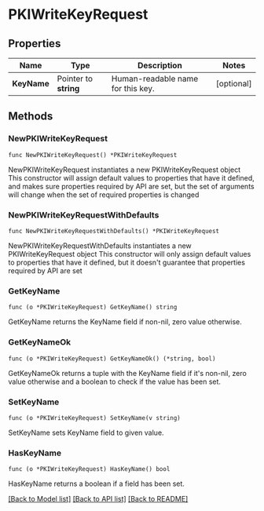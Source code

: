 # PKIWriteKeyRequest

## Properties

Name | Type | Description | Notes
------------ | ------------- | ------------- | -------------
**KeyName** | Pointer to **string** | Human-readable name for this key. | [optional] 

## Methods

### NewPKIWriteKeyRequest

`func NewPKIWriteKeyRequest() *PKIWriteKeyRequest`

NewPKIWriteKeyRequest instantiates a new PKIWriteKeyRequest object
This constructor will assign default values to properties that have it defined,
and makes sure properties required by API are set, but the set of arguments
will change when the set of required properties is changed

### NewPKIWriteKeyRequestWithDefaults

`func NewPKIWriteKeyRequestWithDefaults() *PKIWriteKeyRequest`

NewPKIWriteKeyRequestWithDefaults instantiates a new PKIWriteKeyRequest object
This constructor will only assign default values to properties that have it defined,
but it doesn't guarantee that properties required by API are set

### GetKeyName

`func (o *PKIWriteKeyRequest) GetKeyName() string`

GetKeyName returns the KeyName field if non-nil, zero value otherwise.

### GetKeyNameOk

`func (o *PKIWriteKeyRequest) GetKeyNameOk() (*string, bool)`

GetKeyNameOk returns a tuple with the KeyName field if it's non-nil, zero value otherwise
and a boolean to check if the value has been set.

### SetKeyName

`func (o *PKIWriteKeyRequest) SetKeyName(v string)`

SetKeyName sets KeyName field to given value.

### HasKeyName

`func (o *PKIWriteKeyRequest) HasKeyName() bool`

HasKeyName returns a boolean if a field has been set.


[[Back to Model list]](../README.md#documentation-for-models) [[Back to API list]](../README.md#documentation-for-api-endpoints) [[Back to README]](../README.md)


